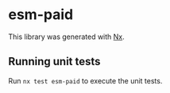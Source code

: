 # esm-paid

This library was generated with [Nx](https://nx.dev).

## Running unit tests

Run `nx test esm-paid` to execute the unit tests.
